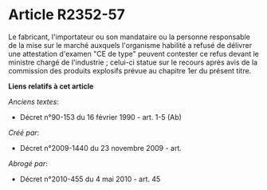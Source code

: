 # Article R2352-57

Le fabricant, l'importateur ou son mandataire ou la personne responsable de la mise sur le marché auxquels l'organisme
habilité a refusé de délivrer une attestation d'examen "CE de type" peuvent contester ce refus devant le ministre chargé de
l'industrie ; celui-ci statue sur le recours après avis de la commission des produits explosifs prévue au chapitre 1er du
présent titre.

**Liens relatifs à cet article**

_Anciens textes_:

  - Décret n°90-153 du 16 février 1990 - art. 1-5 (Ab)

_Créé par_:

  - Décret n°2009-1440 du 23 novembre 2009 - art.

_Abrogé par_:

  - Décret n°2010-455 du 4 mai 2010 - art. 45
